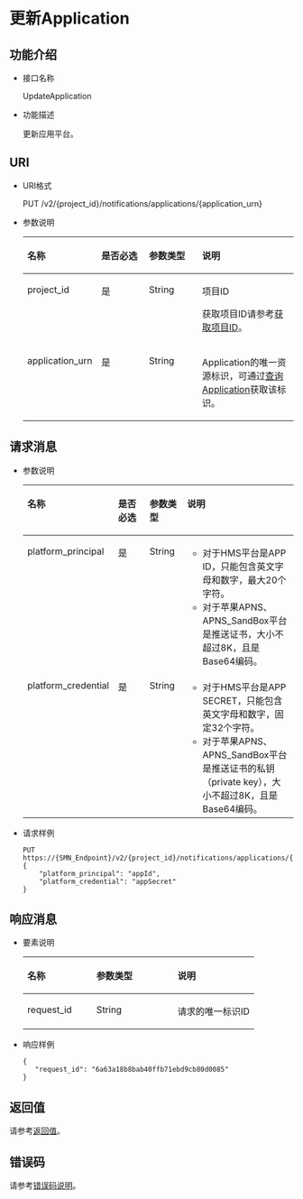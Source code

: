 # 更新Application<a name="smn_api_57002"></a>

## 功能介绍<a name="zh-cn_topic_0118694336_section16390883"></a>

-   接口名称

    UpdateApplication

-   功能描述

    更新应用平台。


## URI<a name="zh-cn_topic_0118694336_section13300219"></a>

-   URI格式

    PUT /v2/\{project\_id\}/notifications/applications/\{application\_urn\}

-   参数说明

    <a name="zh-cn_topic_0118694336_table23280985"></a>
    <table><thead align="left"><tr id="zh-cn_topic_0118694336_row7234794"><th class="cellrowborder" valign="top" width="20.990000000000002%" id="mcps1.1.5.1.1"><p id="zh-cn_topic_0118694336_p49147423"><a name="zh-cn_topic_0118694336_p49147423"></a><a name="zh-cn_topic_0118694336_p49147423"></a>名称</p>
    </th>
    <th class="cellrowborder" valign="top" width="19.75%" id="mcps1.1.5.1.2"><p id="zh-cn_topic_0118694336_p21518341"><a name="zh-cn_topic_0118694336_p21518341"></a><a name="zh-cn_topic_0118694336_p21518341"></a>是否必选</p>
    </th>
    <th class="cellrowborder" valign="top" width="20.990000000000002%" id="mcps1.1.5.1.3"><p id="zh-cn_topic_0118694336_p65264067"><a name="zh-cn_topic_0118694336_p65264067"></a><a name="zh-cn_topic_0118694336_p65264067"></a>参数类型</p>
    </th>
    <th class="cellrowborder" valign="top" width="38.269999999999996%" id="mcps1.1.5.1.4"><p id="zh-cn_topic_0118694336_p51898114"><a name="zh-cn_topic_0118694336_p51898114"></a><a name="zh-cn_topic_0118694336_p51898114"></a>说明</p>
    </th>
    </tr>
    </thead>
    <tbody><tr id="zh-cn_topic_0118694336_row60264738"><td class="cellrowborder" valign="top" width="20.990000000000002%" headers="mcps1.1.5.1.1 "><p id="zh-cn_topic_0118694336_p49605586"><a name="zh-cn_topic_0118694336_p49605586"></a><a name="zh-cn_topic_0118694336_p49605586"></a>project_id</p>
    </td>
    <td class="cellrowborder" valign="top" width="19.75%" headers="mcps1.1.5.1.2 "><p id="zh-cn_topic_0118694336_p58629539"><a name="zh-cn_topic_0118694336_p58629539"></a><a name="zh-cn_topic_0118694336_p58629539"></a>是</p>
    </td>
    <td class="cellrowborder" valign="top" width="20.990000000000002%" headers="mcps1.1.5.1.3 "><p id="zh-cn_topic_0118694336_p51372220"><a name="zh-cn_topic_0118694336_p51372220"></a><a name="zh-cn_topic_0118694336_p51372220"></a>String</p>
    </td>
    <td class="cellrowborder" valign="top" width="38.269999999999996%" headers="mcps1.1.5.1.4 "><p id="zh-cn_topic_0118694336_p400326"><a name="zh-cn_topic_0118694336_p400326"></a><a name="zh-cn_topic_0118694336_p400326"></a>项目ID</p>
    <p id="zh-cn_topic_0118694336_p3602941"><a name="zh-cn_topic_0118694336_p3602941"></a><a name="zh-cn_topic_0118694336_p3602941"></a>获取项目ID请参考<a href="获取项目ID.md">获取项目ID</a>。</p>
    </td>
    </tr>
    <tr id="zh-cn_topic_0118694336_row16578861"><td class="cellrowborder" valign="top" width="20.990000000000002%" headers="mcps1.1.5.1.1 "><p id="zh-cn_topic_0118694336_p710483"><a name="zh-cn_topic_0118694336_p710483"></a><a name="zh-cn_topic_0118694336_p710483"></a>application_urn</p>
    </td>
    <td class="cellrowborder" valign="top" width="19.75%" headers="mcps1.1.5.1.2 "><p id="zh-cn_topic_0118694336_p57549199"><a name="zh-cn_topic_0118694336_p57549199"></a><a name="zh-cn_topic_0118694336_p57549199"></a>是</p>
    </td>
    <td class="cellrowborder" valign="top" width="20.990000000000002%" headers="mcps1.1.5.1.3 "><p id="zh-cn_topic_0118694336_p30973510"><a name="zh-cn_topic_0118694336_p30973510"></a><a name="zh-cn_topic_0118694336_p30973510"></a>String</p>
    </td>
    <td class="cellrowborder" valign="top" width="38.269999999999996%" headers="mcps1.1.5.1.4 "><p id="zh-cn_topic_0118694336_p25826402"><a name="zh-cn_topic_0118694336_p25826402"></a><a name="zh-cn_topic_0118694336_p25826402"></a>Application的唯一资源标识，可通过<a href="查询Application.md">查询Application</a>获取该标识。</p>
    </td>
    </tr>
    </tbody>
    </table>


## 请求消息<a name="zh-cn_topic_0118694336_section52593113"></a>

-   参数说明

    <a name="zh-cn_topic_0118694336_table37413794"></a>
    <table><thead align="left"><tr id="zh-cn_topic_0118694336_row37253958"><th class="cellrowborder" valign="top" width="24.997500249975%" id="mcps1.1.5.1.1"><p id="zh-cn_topic_0118694336_p64780582"><a name="zh-cn_topic_0118694336_p64780582"></a><a name="zh-cn_topic_0118694336_p64780582"></a>名称</p>
    </th>
    <th class="cellrowborder" valign="top" width="14.708529147085292%" id="mcps1.1.5.1.2"><p id="zh-cn_topic_0118694336_p12735762"><a name="zh-cn_topic_0118694336_p12735762"></a><a name="zh-cn_topic_0118694336_p12735762"></a>是否必选</p>
    </th>
    <th class="cellrowborder" valign="top" width="14.708529147085292%" id="mcps1.1.5.1.3"><p id="zh-cn_topic_0118694336_p24963827"><a name="zh-cn_topic_0118694336_p24963827"></a><a name="zh-cn_topic_0118694336_p24963827"></a>参数类型</p>
    </th>
    <th class="cellrowborder" valign="top" width="45.58544145585442%" id="mcps1.1.5.1.4"><p id="zh-cn_topic_0118694336_p8804145"><a name="zh-cn_topic_0118694336_p8804145"></a><a name="zh-cn_topic_0118694336_p8804145"></a>说明</p>
    </th>
    </tr>
    </thead>
    <tbody><tr id="zh-cn_topic_0118694336_row50376418"><td class="cellrowborder" valign="top" width="24.997500249975%" headers="mcps1.1.5.1.1 "><p id="zh-cn_topic_0118694336_p53958053"><a name="zh-cn_topic_0118694336_p53958053"></a><a name="zh-cn_topic_0118694336_p53958053"></a>platform_principal</p>
    </td>
    <td class="cellrowborder" valign="top" width="14.708529147085292%" headers="mcps1.1.5.1.2 "><p id="zh-cn_topic_0118694336_p8526181"><a name="zh-cn_topic_0118694336_p8526181"></a><a name="zh-cn_topic_0118694336_p8526181"></a>是</p>
    </td>
    <td class="cellrowborder" valign="top" width="14.708529147085292%" headers="mcps1.1.5.1.3 "><p id="zh-cn_topic_0118694336_p19532041"><a name="zh-cn_topic_0118694336_p19532041"></a><a name="zh-cn_topic_0118694336_p19532041"></a>String</p>
    </td>
    <td class="cellrowborder" valign="top" width="45.58544145585442%" headers="mcps1.1.5.1.4 "><a name="ul11518185512190"></a><a name="ul11518185512190"></a><ul id="ul11518185512190"><li>对于HMS平台是APP ID，只能包含英文字母和数字，最大20个字符。</li><li>对于苹果APNS、APNS_SandBox平台是推送证书，大小不超过8K，且是Base64编码。</li></ul>
    </td>
    </tr>
    <tr id="zh-cn_topic_0118694336_row14576408"><td class="cellrowborder" valign="top" width="24.997500249975%" headers="mcps1.1.5.1.1 "><p id="zh-cn_topic_0118694336_p39838439"><a name="zh-cn_topic_0118694336_p39838439"></a><a name="zh-cn_topic_0118694336_p39838439"></a>platform_credential</p>
    </td>
    <td class="cellrowborder" valign="top" width="14.708529147085292%" headers="mcps1.1.5.1.2 "><p id="zh-cn_topic_0118694336_p5688159"><a name="zh-cn_topic_0118694336_p5688159"></a><a name="zh-cn_topic_0118694336_p5688159"></a>是</p>
    </td>
    <td class="cellrowborder" valign="top" width="14.708529147085292%" headers="mcps1.1.5.1.3 "><p id="zh-cn_topic_0118694336_p58087719"><a name="zh-cn_topic_0118694336_p58087719"></a><a name="zh-cn_topic_0118694336_p58087719"></a>String</p>
    </td>
    <td class="cellrowborder" valign="top" width="45.58544145585442%" headers="mcps1.1.5.1.4 "><a name="ul1026444616231"></a><a name="ul1026444616231"></a><ul id="ul1026444616231"><li>对于HMS平台是APP SECRET，只能包含英文字母和数字，固定32个字符。</li><li>对于苹果APNS、APNS_SandBox平台是推送证书的私钥（private key），大小不超过8K，且是Base64编码。</li></ul>
    </td>
    </tr>
    </tbody>
    </table>

-   请求样例

    ```
    PUT https://{SMN_Endpoint}/v2/{project_id}/notifications/applications/{application_urn} 
    {
        "platform_principal": "appId", 
        "platform_credential": "appSecret"
    }
    ```


## 响应消息<a name="zh-cn_topic_0118694336_section3575973"></a>

-   要素说明

    <a name="zh-cn_topic_0118694336_table22715326"></a>
    <table><thead align="left"><tr id="zh-cn_topic_0118694336_row534076"><th class="cellrowborder" valign="top" width="29.872987298729875%" id="mcps1.1.4.1.1"><p id="zh-cn_topic_0118694336_p43260163"><a name="zh-cn_topic_0118694336_p43260163"></a><a name="zh-cn_topic_0118694336_p43260163"></a>名称</p>
    </th>
    <th class="cellrowborder" valign="top" width="35.063506350635066%" id="mcps1.1.4.1.2"><p id="zh-cn_topic_0118694336_p14412335"><a name="zh-cn_topic_0118694336_p14412335"></a><a name="zh-cn_topic_0118694336_p14412335"></a>参数类型</p>
    </th>
    <th class="cellrowborder" valign="top" width="35.063506350635066%" id="mcps1.1.4.1.3"><p id="zh-cn_topic_0118694336_p26548520"><a name="zh-cn_topic_0118694336_p26548520"></a><a name="zh-cn_topic_0118694336_p26548520"></a>说明</p>
    </th>
    </tr>
    </thead>
    <tbody><tr id="zh-cn_topic_0118694336_row37341343"><td class="cellrowborder" valign="top" width="29.872987298729875%" headers="mcps1.1.4.1.1 "><p id="zh-cn_topic_0118694336_p4749933"><a name="zh-cn_topic_0118694336_p4749933"></a><a name="zh-cn_topic_0118694336_p4749933"></a>request_id</p>
    </td>
    <td class="cellrowborder" valign="top" width="35.063506350635066%" headers="mcps1.1.4.1.2 "><p id="zh-cn_topic_0118694336_p49200296"><a name="zh-cn_topic_0118694336_p49200296"></a><a name="zh-cn_topic_0118694336_p49200296"></a>String</p>
    </td>
    <td class="cellrowborder" valign="top" width="35.063506350635066%" headers="mcps1.1.4.1.3 "><p id="zh-cn_topic_0118694336_p25801015"><a name="zh-cn_topic_0118694336_p25801015"></a><a name="zh-cn_topic_0118694336_p25801015"></a>请求的唯一标识ID</p>
    </td>
    </tr>
    </tbody>
    </table>

-   响应样例

    ```
    {
       "request_id": "6a63a18b8bab40ffb71ebd9cb80d0085"
    }
    ```


## 返回值<a name="section242171292113"></a>

请参考[返回值](返回值.md)。

## 错误码<a name="section73211020122511"></a>

请参考[错误码说明](错误码说明.md)。

